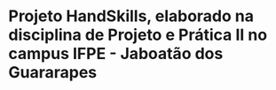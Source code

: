 # Projeto HandSkills, elaborado na disciplina de Projeto e Prática II no campus IFPE - Jaboatão dos Guararapes

